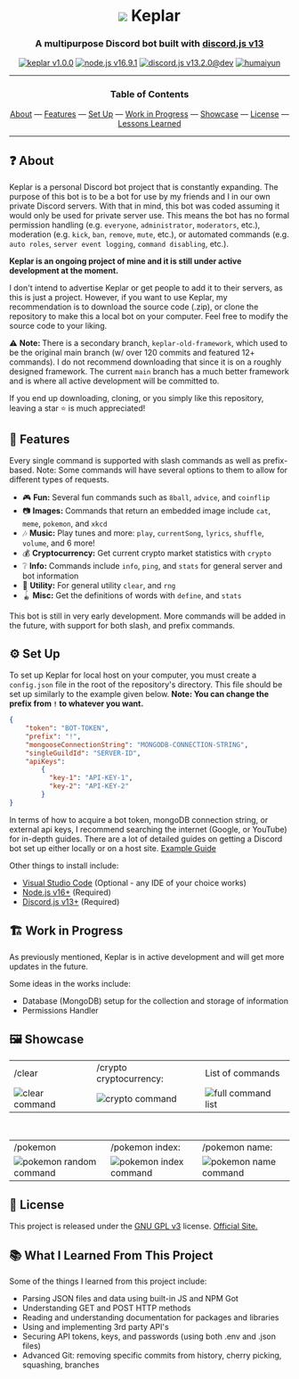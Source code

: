 <h1 align="center">
  <br>
  <a href="https://github.com/humaiyun/Keplar"><img src="https://i.imgur.com/elGCHSV.png"></a>
  Keplar
</h1>
<h3 align=center>A multipurpose Discord bot built with <a href=https://discord.js.org/#/>discord.js v13</a></h3>

<div align="center">
  <a href="https://github.com/humaiyun/Keplar/#readme"><img src="https://i.imgur.com/KaLFwxa.png" alt="keplar v1.0.0"></a>
  <a href="https://nodejs.org/en/" target="_blank"><img src="https://i.imgur.com/uvlgpbh.png" alt="node.js v16.9.1"></a>
  <a href="https://github.com/discordjs" target="_blank"><img src="https://i.imgur.com/Llwof2G.png" alt="discord.js v13.2.0@dev"></a>
  <a href="https://github.com/humaiyun" target="_blank"><img src="https://i.imgur.com/gtuq1SA.png" alt="humaiyun"></a>
</div><hr>
<div align="center">
  <h3>Table of Contents</h3>
  <a href="#about">About</a>
  — 
  <a href="#features">Features</a>
  — 
  <a href="#setup">Set Up</a>
  — 
  <a href="#wip">Work in Progress</a>
  — 
  <a href="#showcase">Showcase</a>
  — 
  <a href="#license">License</a>
  — 
  <a href="#learned">Lessons Learned</a>
</div>
<hr>
<h2 id="about"> ❓ About </h2>

Keplar is a personal Discord bot project that is constantly expanding. The purpose of this bot is to be a bot for use by my friends and I in our own private Discord servers. With that in mind, this bot was coded assuming it would only be used for private server use. This means the bot has no formal permission handling (e.g. `everyone`, `administrator`, `moderators`, etc.), moderation (e.g. `kick`, `ban`, `remove`, `mute`, etc.), or automated commands (e.g. `auto roles`, `server event logging`, `command disabling`, etc.). 

<strong>Keplar is an ongoing project of mine and it is still under active development at the moment.</strong>

I don't intend to advertise Keplar or get people to add it to their servers, as this is just a project. However, if you want to use Keplar, my recommendation is to download the source code (.zip), or clone the repository to make this a local bot on your computer. Feel free to modify the source code to your liking.

⚠ <strong>Note: </strong>There is a secondary branch, `keplar-old-framework`, which used to be the original main branch (w/ over 120 commits and featured 12+ commands). I do not recommend downloading that since it is on a roughly designed framework. The current `main` branch has a much better framework and is where all active development will be committed to. 

If you end up downloading, cloning, or you simply like this repository, leaving a star ⭐ is much appreciated!


<h2 id="features"> 📃 Features </h2>

Every single command is supported with slash commands as well as prefix-based. Note: Some commands will have several options to them to allow for different types of requests.

* 🎮 **Fun:** Several fun commands such as `8ball`, `advice`, and `coinflip`
* 📷 **Images:** Commands that return an embedded image include `cat`, `meme`, `pokemon`, and `xkcd`
* 🎶 **Music:** Play tunes and more: `play`, `currentSong`, `lyrics`, `shuffle`, `volume`, and 6 more!
* 💰 **Cryptocurrency:** Get current crypto market statistics with `crypto`
* ❔ **Info:** Commands include `info`, `ping`, and `stats` for general server and bot information
* 🔧 **Utility:** For general utility `clear`, and `rng`
* 🪀 **Misc:** Get the definitions of words with `define`, and `stats`

This bot is still in very early development. More commands will be added in the future, with support for both slash, and prefix commands.


<h2 id="setup"> ⚙ Set Up </h2>

To set up Keplar for local host on your computer, you must create a `config.json` file in the root of the repository's directory. This file should be set up similarly to the example given below. **Note: You can change the prefix from `!` to whatever you want.** 

```json
{
    "token": "BOT-TOKEN",
    "prefix": "!",
    "mongooseConnectionString": "MONGODB-CONNECTION-STRING",
    "singleGuildId": "SERVER-ID",
    "apiKeys": 
        {
          "key-1": "API-KEY-1",
          "key-2": "API-KEY-2"
        }
}
```
In terms of how to acquire a bot token, mongoDB connection string, or external api keys, I recommend searching the internet (Google, or YouTube) for in-depth guides. There are a lot of detailed guides on getting a Discord bot set up either locally or on a host site. <a href="https://www.digitaltrends.com/gaming/how-to-make-a-discord-bot/">Example Guide</a>

  <p>
    Other things to install include:
    <ul>
      <li><a href="https://code.visualstudio.com/">Visual Studio Code</a> (Optional - any IDE of your choice works)</li>
      <li><a href="https://nodejs.org/en/">Node.js v16+</a> (Required)</li>
      <li><a href="https://discord.js.org/#/">Discord.js v13+</a> (Required)</li>
    </ul>
  </p>

<h2 id="wip"> 🏗 Work in Progress </h2>
  <p>As previously mentioned, Keplar is in active development and will get more updates in the future.</p>
  <p>
    Some ideas in the works include:
    <ul>
      <li>Database (MongoDB) setup for the collection and storage of information</li>
      <li>Permissions Handler</li>
    </ul>
  </p>
  

<h2 id="showcase"> 🖼 Showcase </h2>
<table>
  <tbody>
    <tr>
      <td>/clear</td>
      <td>/crypto cryptocurrency:</td>
      <td>List of commands</td>
    </tr>
    <tr>
      <td><img src="https://i.imgur.com/ovCLU10.gif" alt="clear command"></td>
      <td><img src="https://i.imgur.com/tjdQU9Z.gif" alt="crypto command"></td>
      <td><img src="https://i.imgur.com/dbXZdzA.gif" alt="full command list"></td>
    </tr>
  </tbody>
</table>
<br>
<table>
  <tbody>
    <tr>
      <td>/pokemon</td>
      <td>/pokemon index:</td>
      <td>/pokemon name:</td>
    </tr>  
    <tr>
      <td><img src="https://i.imgur.com/chQpNs5.gif" alt="pokemon random command"></td>
      <td><img src="https://i.imgur.com/rdKLalj.gif" alt="pokemon index command"></td>
      <td><img src="https://i.imgur.com/eqo7qqp.gif" alt="pokemon name command"></td>
    </tr>
  </tbody>
</table>


<h2 id="license"> 📝 License </h2>
  <p>
    This project is released under the <a href="https://github.com/humaiyun/Keplar/blob/main/LICENSE">GNU GPL v3</a> license. <a href="https://www.gnu.org/licenses/gpl-3.0.en.html">Official Site.</a>
  </p>

<h2 id="learned"> 📚 What I Learned From This Project </h2>
  <p>
    Some of the things I learned from this project include:
    <ul>
      <li>Parsing JSON files and data using built-in JS and NPM Got</li>
      <li>Understanding GET and POST HTTP methods</li>
      <li>Reading and understanding documentation for packages and libraries</li>
      <li>Using and implementing 3rd party API's</li>
      <li>Securing API tokens, keys, and passwords (using both .env and .json files)</li>
      <li>Advanced Git: removing specific commits from history, cherry picking, squashing, branches</li>
    </ul>
  </p>



  
